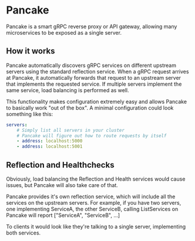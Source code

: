 # Pancake

Pancake is a smart gRPC reverse proxy or API gateway, allowing many microservices to be exposed as a single server.

## How it works

Pancake automatically discovers gRPC services on different upstream servers using the standard reflection service.
When a gRPC request arrives at Pancake, it automatically forwards that request to an upstream server that implements the requested service.
If multiple servers implement the same service, load balancing is performed as well.

This functionality makes configuration extremely easy and allows Pancake to basically work "out of the box".
A minimal configuration could look something like this:

```yaml
servers:
    # Simply list all servers in your cluster
    # Pancake will figure out how to route requests by itself
    - address: localhost:5000
    - address: localhost:5001
```

## Reflection and Healthchecks

Obviously, load balancing the Reflection and Health services would cause issues, but Pancake will also take care of that.

Pancake provides it's own reflection service, which will include all the services on the upstream servers.
For example, if you have two servers, one implementing ServiceA, the other ServiceB, calling ListServices on
Pancake will report ["ServiceA", "ServiceB", ...]

To clients it would look like they're talking to a single server, implementing both services.

